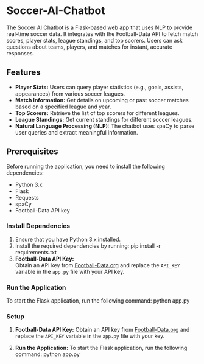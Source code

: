 # Soccer-AI-Chatbot
The Soccer AI Chatbot is a Flask-based web app that uses NLP to provide real-time soccer data. It integrates with the Football-Data API to fetch match scores, player stats, league standings, and top scorers. Users can ask questions about teams, players, and matches for instant, accurate responses.
## Features

- **Player Stats:** Users can query player statistics (e.g., goals, assists, appearances) from various soccer leagues.
- **Match Information:** Get details on upcoming or past soccer matches based on a specified league and year.
- **Top Scorers:** Retrieve the list of top scorers for different leagues.
- **League Standings:** Get current standings for different soccer leagues.
- **Natural Language Processing (NLP):** The chatbot uses spaCy to parse user queries and extract meaningful information.

## Prerequisites

Before running the application, you need to install the following dependencies:

- Python 3.x
- Flask
- Requests
- spaCy
- Football-Data API key

### Install Dependencies

1. Ensure that you have Python 3.x installed.
2. Install the required dependencies by running:
    pip install -r requirements.txt
3. **Football-Data API Key:**  
   Obtain an API key from [Football-Data.org](https://www.football-data.org/) and replace the `API_KEY` variable in the `app.py` file with your API key.

### Run the Application

To start the Flask application, run the following command:
python app.py

### Setup

1. **Football-Data API Key:**
   Obtain an API key from [Football-Data.org](https://www.football-data.org/) and replace the `API_KEY` variable in the `app.py` file with your key.

2. **Run the Application:**
   To start the Flask application, run the following command:
   python app.py
